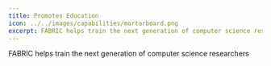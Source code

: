 ```yaml
---
title: Promotes Education
icon: ../../images/capabilities/mortarboard.png
excerpt: FABRIC helps train the next generation of computer science researchers
---
```


FABRIC helps train the next generation of computer science researchers
